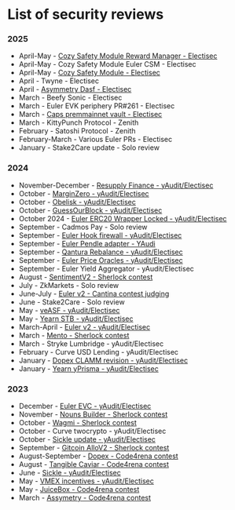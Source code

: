 # List of security reviews

### 2025

- April-May - [Cozy Safety Module Reward Manager - Electisec](https://reports.electisec.com/05-2025-Cozy-Safety-module-Reward-Manager)
- April-May - Cozy Safety Module Euler CSM - Electisec
- April-May - [Cozy Safety Module - Electisec](https://reports.electisec.com/05-2025-Cozy-Safety-Module)
- April - Twyne - Electisec
- April - [Asymmetry Dasf - Electisec](https://reports.electisec.com/04-2025-Asymmetry-dASF)
- March - Beefy Sonic - Electisec
- March - Euler EVK periphery PR#261 - Electisec
- March - [Caps premmainnet vault - Electisec](https://reports.electisec.com/reports/03-2025-CAP-PremainnetVault)
- March - KittyPunch Protocol - Zenith
- February - Satoshi Protocol - Zenith
- February-March - Various Euler PRs - Electisec
- January - Stake2Care update - Solo review

### 2024

- November-December - [Resupply Finance - yAudit/Electisec](https://reports.electisec.com/reports/12-2024-ResupplyFinance)
- October - [MarginZero - yAudit/Electisec](https://reports.electisec.com/reports/11-2024-MarginZero/)
- October  - [Obelisk - yAudit/Electisec](https://reports.electisec.com/reports/10-2024-Obelisk/)
- October - [GuessOurBlock - yAudit/Electisec](https://reports.electisec.com/reports/10-2024-GuessOurBlock/)
- October 2024 - [Euler ERC20 Wrapper Locked - yAudit/Electisec](https://reports.electisec.com/reports/10-2024-Euler-ERC20-Wrapper-Locked/)
- September - Cadmos Pay - Solo review
- September - [Euler Hook firewall - yAudit/Electisec](https://reports.electisec.com/reports/09-2024-Euler-Hook-Target-Firewall/)
- September - [Euler Pendle adapter - YAudi](https://reports.electisec.com/reports/09-2024-Euler-PendleOracle/)
- September - [Qantura Rebalance - yAudit/Electisec](https://reports.electisec.com/reports/09-2024-Qantura-rebalance/)
- September - [Euler Price Oracles - yAudit/Electisec](https://reports.electisec.com/reports/09-2024-Euler-price-oracles-update/)
- September - Euler Yield Aggregator - yAudit/Electisec
- August - [SentimentV2 - Sherlock contest](https://audits.sherlock.xyz/contests/349/leaderboard)
- July - ZkMarkets - Solo review
- June-July - [Euler v2 - Cantina contest judging](https://cantina.xyz/competitions/41306bb9-2bb8-4da6-95c3-66b85e11639f)
- June - Stake2Care - Solo review
- May - [veASF - yAudit/Electisec](https://reports.electisec.com/reports/06-2024-Asymmetry-veASF/)
- May - [Yearn STB - yAudit/Electisec](https://reports.electisec.com/reports/05-2024-Yearn-STB-yAudit-report/)
- March-April - [Euler v2 - yAudit/Electisec](https://reports.electisec.com/reports/03-2024-EulerV2/)
- March - [Mento - Sherlock contest](https://audits.sherlock.xyz/contests/187)
- March - Stryke Lumbridge - yAudit/Electisec
- February - Curve USD Lending - yAudit/Electisec
- January - [Dopex CLAMM revision - yAudit/Electisec](https://reports.electisec.com/reports/01-2024-Dopex-CLAMM-V2/)
- January - [Yearn yPrisma - yAudit/Electisec](https://reports.electisec.com/reports/01-2024-yPrisma/)

### 2023

- December - [Euler EVC - yAudit/Electisec](https://reports.electisec.com/reports/12-2023-Euler-EVC/)
- November - [Nouns Builder - Sherlock contest](https://audits.sherlock.xyz/contests/111)
- October - [Wagmi - Sherlock contest](https://audits.sherlock.xyz/contests/118)
- October - Curve twocrypto - yAudit/Electisec
- October - [Sickle update - yAudit/Electisec](https://reports.electisec.com/reports/10-2023-Sickle-Update/)
- September - [Gitcoin AlloV2 - Sherlock contest](https://audits.sherlock.xyz/contests/109)
- August-September - [Dopex - Code4rena contest](https://code4rena.com/audits/2023-08-dopex#top)
- August - [Tangible Caviar - Code4rena contest](https://code4rena.com/audits/2023-08-tangible-caviar#top)
- June - [Sickle - yAudit/Electisec](https://reports.electisec.com/reports/06-2023-Sickle/)
- May - [VMEX incentives - yAudit/Electisec](https://reports.electisec.com/reports/06-2023-VMEX-incentives/)
- May - [JuiceBox - Code4rena contest](https://code4rena.com/audits/2023-05-juicebox-buyback-delegate#top)
- March - [Assymetry - Code4rena contest](https://code4rena.com/audits/2023-03-asymmetry-contest#top)
